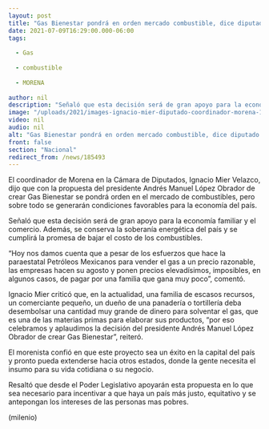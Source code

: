 ```yaml
---
layout: post
title: "Gas Bienestar pondrá en orden mercado combustible, dice diputado de Morena"
date: 2021-07-09T16:29:00.000-06:00
tags:
  
  - Gas
  
  - combustible
  
  - MORENA
  
author: nil
description: "Señaló que esta decisión será de gran apoyo para la economía familiar y el comercio; además, se conserva la soberanía energética del país. "
image: "/uploads/2021/images-ignacio-mier-diputado-coordinador-morena-1_0_0_1200_747.jpg"
video: nil
audio: nil
alt: "Gas Bienestar pondrá en orden mercado combustible, dice diputado de Morena"
front: false
section: "Nacional"
redirect_from: /news/185493
---
```


El coordinador de Morena en la Cámara de Diputados, Ignacio Mier Velazco, dijo que con la propuesta del presidente Andrés Manuel López Obrador de crear Gas Bienestar se pondrá orden en el mercado de combustibles, pero sobre todo se generarán condiciones favorables para la economía del país. 

Señaló que esta decisión será de gran apoyo para la economía familiar y el comercio. Además, se conserva la soberanía energética del país y se cumplirá la promesa de bajar el costo de los combustibles. 

“Hoy nos damos cuenta que a pesar de los esfuerzos que hace la paraestatal Petróleos Mexicanos para vender el gas a un precio razonable, las empresas hacen su agosto y ponen precios elevadísimos, imposibles, en algunos casos, de pagar por una familia que gana muy poco”, comentó. 

Ignacio Mier criticó que, en la actualidad, una familia de escasos recursos, un comerciante pequeño, un dueño de una panadería o tortillería deba desembolsar una cantidad muy grande de dinero para solventar el gas, que es una de las materias primas para elaborar sus productos, “por eso celebramos y aplaudimos la decisión del presidente Andrés Manuel López Obrador de crear Gas Bienestar”, reiteró. 

El morenista confió en que este proyecto sea un éxito en la capital del país y pronto pueda extenderse hacia otros estados, donde la gente necesita el insumo para su vida cotidiana o su negocio. 

Resaltó que desde el Poder Legislativo apoyarán esta propuesta en lo que sea necesario para incentivar a que haya un país más justo, equitativo y se antepongan los intereses de las personas mas pobres. 

(milenio)